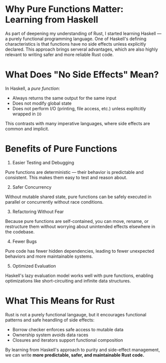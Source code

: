 # Why Pure Functions Matter: Learning from Haskell

As part of deepening my understanding of Rust, I started learning Haskell — a purely functional programming language. One of Haskell's defining characteristics is that functions have no side effects unless explicitly declared. This approach brings serveral advantages, which are also highly relevant to writing safer and more reliable Rust code.

# What Does "No Side Effects" Mean?

In Haskell, a _pure function_:

- Always returns the same output for the same input
- Does not modify global state
- Does not perform I/O (printing, file access, etc.) unless explitcitly wrapped in `IO`

This contrasts with many imperative languages, where side effects are common and implicit.

# Benefits of Pure Functions

1. Easier Testing and Debugging

Pure functions are deterministic — their behavior is predictable and consistent. This makes them easy to test and reason about.

2. Safer Concurrency

Without mutable shared state, pure functions can be safely executed in parallel or concurrently without race conditions.

3. Refactoring Without Fear

Because pure functions are self-contained, you can move, rename, or restructure them without worrying about unintended effects elsewhere in the codebase.

4. Fewer Bugs

Pure code has fewer hidden dependencies, leading to fewer unexpected behaviors and more maintainable systems.

5. Optimized Evaluation

Haskell's lazy evaluation model works well with pure functions, enabling optimizations like short-circuiting and infinite data structures.

# What This Means for Rust

Rust is not a purely functional langauge, but it encourages functional patterns and safe heandling of side effects:

- Borrow checker enforces safe access to mutable data
- Ownership system avoids data races
- Closures and iterators support functional composition

By learning from Haskell's approach to purity and side-effect management, we can write **more predictable, safer, and maintainable Rust code.**
